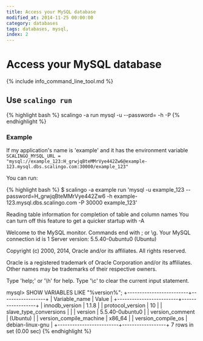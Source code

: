 ```yaml
---
title: Access your MySQL database
modified_at: 2014-11-25 00:00:00
category: databases
tags: databases, mysql,
index: 2
---
```


# Access your MySQL database

{% include info_command_line_tool.md %}


## Use `scalingo run`

{% highlight bash %}
scalingo -a <application name> run mysql -u <user> --password=<password> -h <host> -P <port> <db>
{% endhighlight %}

### Example

If my application's name is 'example' and it has the environment variable
`SCALINGO_MYSQL_URL = "mysql://example_123:H_grwjqBteMMrVye442Zw6@example-123.mysql.dbs.scalingo.com:30000/example_123"`

You can run:

{% highlight bash %}
$ scalingo -a example run 'mysql -u example_123 --password=H_grwjqBteMMrVye442Zw6 -h example-123.mysql.dbs.scalingo.com -P 30000 example_123'

Reading table information for completion of table and column names
You can turn off this feature to get a quicker startup with -A

Welcome to the MySQL monitor.  Commands end with ; or \g.
Your MySQL connection id is 1
Server version: 5.5.40-0ubuntu0 (Ubuntu)

Copyright (c) 2000, 2014, Oracle and/or its affiliates. All rights reserved.

Oracle is a registered trademark of Oracle Corporation and/or its
affiliates. Other names may be trademarks of their respective
owners.

Type 'help;' or '\h' for help. Type '\c' to clear the current input statement.

mysql> SHOW VARIABLES LIKE "%version%";
+-------------------------+------------------+
| Variable_name           | Value            |
+-------------------------+------------------+
| innodb_version          | 1.1.8            |
| protocol_version        | 10               |
| slave_type_conversions  |                  |
| version                 | 5.5.40-0ubuntu0  |
| version_comment         | (Ubuntu)         |
| version_compile_machine | x86_64           |
| version_compile_os      | debian-linux-gnu |
+-------------------------+------------------+
7 rows in set (0.00 sec)
{% endhighlight %}
